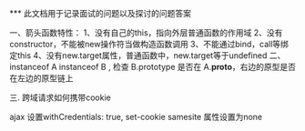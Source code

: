*** 此文档用于记录面试的问题以及探讨的问题答案

一、箭头函数特性：
    1、没有自己的this，指向外层普通函数的作用域
    2、没有constructor，不能被new操作符当做构造函数调用
    3、不能通过bind，call等绑定this
    4、没有new.target属性，普通函数中，new.target等于undefined
二、instanceof
    A  instanceof B , 检查 B.prototype 是否在 A.__proto__，右边的原型是否在左边的原型链上

三. 跨域请求如何携带cookie

ajax 设置withCredentials: true, set-cookie samesite 属性设置为none